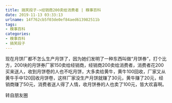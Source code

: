 ```yaml
---
title: 搞笑段子->经销商200卖给消费者 | 糗事百科
date: 2019-11-13 03:33:13
urlname: 14f762cb5f03de0ef84aed613982511b
tags: 
- 糗事百科
categories:
- 糗事百科
- 搞笑段子
---
```

现在月饼厂都不怎么生产月饼了，因为她们发明了一种东西叫做“月饼券”，打个比方，200块的月饼券厂家150卖给经销商，经销商200卖给消费者，消费者花200买来送人，收到月饼卷的人也不吃月饼，大多卖给黄牛，黄牛100回收，厂家又从黄牛手中120回收月饼卷，这样厂家没生产月饼就赚了30元，黄牛赚了20元，经销商赚了50元，消费者送人得了人情，收月饼券的人也卖了100元，皆大欢喜啊。

转自朋友圈


